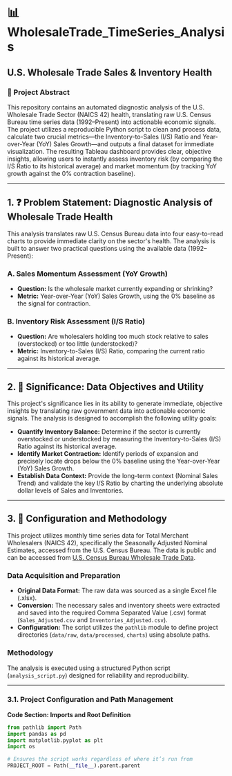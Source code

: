 # 📊 WholesaleTrade_TimeSeries_Analysis
## U.S. Wholesale Trade Sales & Inventory Health

### 🌟 Project Abstract
This repository contains an automated diagnostic analysis of the U.S. Wholesale Trade Sector (NAICS 42) health, translating raw U.S. Census Bureau time series data (1992–Present) into actionable economic signals. The project utilizes a reproducible Python script to clean and process data, calculate two crucial metrics—the Inventory-to-Sales (I/S) Ratio and Year-over-Year (YoY) Sales Growth—and outputs a final dataset for immediate visualization. The resulting Tableau dashboard provides clear, objective insights, allowing users to instantly assess inventory risk (by comparing the I/S Ratio to its historical average) and market momentum (by tracking YoY growth against the 0% contraction baseline).

---

## 1. ❓ Problem Statement: Diagnostic Analysis of Wholesale Trade Health
This analysis translates raw U.S. Census Bureau data into four easy-to-read charts to provide immediate clarity on the sector's health. The analysis is built to answer two practical questions using the available data (1992–Present):

### A. Sales Momentum Assessment (YoY Growth)
- **Question:** Is the wholesale market currently expanding or shrinking?  
- **Metric:** Year-over-Year (YoY) Sales Growth, using the 0% baseline as the signal for contraction.

### B. Inventory Risk Assessment (I/S Ratio)
- **Question:** Are wholesalers holding too much stock relative to sales (overstocked) or too little (understocked)?  
- **Metric:** Inventory-to-Sales (I/S) Ratio, comparing the current ratio against its historical average.

---

## 2. 🌟 Significance: Data Objectives and Utility
This project's significance lies in its ability to generate immediate, objective insights by translating raw government data into actionable economic signals. The analysis is designed to accomplish the following utility goals:

- **Quantify Inventory Balance:** Determine if the sector is currently overstocked or understocked by measuring the Inventory-to-Sales (I/S) Ratio against its historical average.  
- **Identify Market Contraction:** Identify periods of expansion and precisely locate drops below the 0% baseline using the Year-over-Year (YoY) Sales Growth.  
- **Establish Data Context:** Provide the long-term context (Nominal Sales Trend) and validate the key I/S Ratio by charting the underlying absolute dollar levels of Sales and Inventories.

---

## 3. 🔬 Configuration and Methodology
This project utilizes monthly time series data for Total Merchant Wholesalers (NAICS 42), specifically the Seasonally Adjusted Nominal Estimates, accessed from the U.S. Census Bureau. The data is public and can be accessed from [U.S. Census Bureau Wholesale Trade Data](https://www.census.gov/wholesale/current/index.html).

### Data Acquisition and Preparation
- **Original Data Format:** The raw data was sourced as a single Excel file (.xlsx).  
- **Conversion:** The necessary sales and inventory sheets were extracted and saved into the required Comma Separated Value (.csv) format (`Sales_Adjusted.csv` and `Inventories_Adjusted.csv`).  
- **Configuration:** The script utilizes the `pathlib` module to define project directories (`data/raw`, `data/processed`, `charts`) using absolute paths.

### Methodology
The analysis is executed using a structured Python script (`analysis_script.py`) designed for reliability and reproducibility.

---

### 3.1. Project Configuration and Path Management
**Code Section: Imports and Root Definition**
```python
from pathlib import Path
import pandas as pd
import matplotlib.pyplot as plt
import os

# Ensures the script works regardless of where it’s run from
PROJECT_ROOT = Path(__file__).parent.parent
